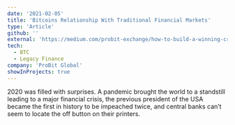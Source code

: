 ```yaml
---
date: '2021-02-05'
title: 'Bitcoins Relationship With Traditional Financial Markets'
type: 'Article'
github: ''
external: 'https://medium.com/probit-exchange/how-to-build-a-winning-crypto-portfolio-in-2021-e4b315ce1df2'
tech:
  - BTC
  - Legacy Finance
company: 'ProBit Global'
showInProjects: true
---
```


2020 was filled with surprises. A pandemic brought the world to a standstill leading to a major financial crisis, the previous president of the USA became the first in history to be impeached twice, and central banks can’t seem to locate the off button on their printers.
